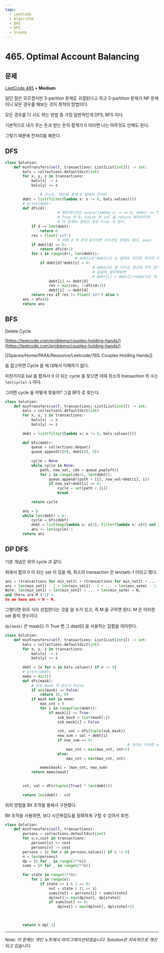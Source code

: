 ```yaml
---
tags:
  - LeetCode
  - Algorithm
  - BFS
  - DFS
  - Greedy
---
```


# 465. Optimal Account Balancing

## 문제

[LeetCode 465](https://leetcode.com/problems/optimal-account-balancing/) • **Medium**

일단 잘은 모르겠지만 3-parition 문제로 귀결된다고 하고 3-partition 문제가 NP 문제이니 모든 경우를 해보는 것이 최적의 방법이다.

  

모든 경우를 다 시도 하는 방법 중 가장 일반적인게 DFS, BFS 이다.

기본적으로 내가 주는 돈과 받는 돈의 합계가 0 이라면 나는 아무것도 안해도 된다.

그렇기 때문에 전처리를 해준다.

## DFS

```python
class Solution:
    def minTransfers(self, transactions: List[List[int]]) -> int:
        bals = collections.defaultdict(int)
        for x, y, z in transactions:
            bals[x] -= z
            bals[y] += z
        
				# 주는돈, 받는돈 합계 0 일때의 전처리
        debt = list(filter(lambda x: x != 0, bals.values()))
        # print(debt) 
        def dfs(d):
						# 일반적으로는 every(lambda x: x == 0, debt) == True 을 체크해서 
						# True 면 0, False 면 inf 을 return 해야하지만
						# 이 문제의 정의상 항상 True 가 된다. 
            if d == len(debt):
                return 0
            res = float('inf')
						# 현재 d 의 돈이 0이라면 아무것도 안해도 된다. pass
            if debt[d] == 0:
                return dfs(d+1)
            for i in range(d+1, len(debt)):
								# debt[d]*debt[i] 는 없어도 되지만 약간의 최적화 이다.
                if debt[d]*debt[i] < 0:
										# debt[d] 을 더이상 체크해 주지 않기 위해 debt[i] 에 돈을 옮긴다.
										# 곰곰히 생각해보면 
										# debt[i] = debt[i]+debt[d] 와 debt[d] = debt[d]+debt[i]는 동치이다.
                    debt[i] += debt[d]
                    res = min(res, 1+dfs(d+1))
                    debt[i] -= debt[d]
            return res if res != float('inf') else 0
        ans = dfs(0)
        return ans
```

  

## BFS

Delete Cycle

[https://leetcode.com/problems/couples-holding-hands/](https://leetcode.com/problems/couples-holding-hands/)

[[Spaces/Home/PARA/Resource/Leetcode/765. Couples Holding Hands]]

을 참고하면 Cycle 을 에 대해서 이해하기 쉽다.

마찬가지로 bal 을 합쳐서 0 이 되는 cycle 을 찾으면 이때 최소의 transaction 의 수는 `len(cycle)-1` 이다.

그러면 cycle 을 어떻게 찾을까? 그걸 BFS 로 찾는다.

  

```python
class Solution:
    def minTransfers(self, transactions: List[List[int]]) -> int:
        bals = collections.defaultdict(int)
        for x, y, z in transactions:
            bals[x] -= z
            bals[y] += z
        
        debt = list(filter(lambda x: x != 0, bals.values()))
        
        def bfs(debt):
            queue = collections.deque()
            queue.append(([0], debt[0], 0))
            
            cycle = None
            while cycle is None:
                path, now_val, idx = queue.popleft()
                for i in range(idx+1, len(debt)):
                    queue.append((path + [i], now_val+debt[i], i))
                    if now_val+debt[i] == 0:
                        cycle = set(path + [i])
                        break
            
            return cycle
        
        ans = 0
        while len(debt) > 0:
            cycle = bfs(debt)
            debt = list(map(lambda x: x[1], filter(lambda x: x[0] not in cycle, enumerate(debt))))
            ans += len(cycle)-1
        return ans
```

  

## DP DFS

기본 개념은 위의 cycle 과 같다.

위에서 합의 0 이 되는 set 이 있을 때, 최소의 transaction 은 len(set)-1 이라고 했다.

```python
ans = (transactions for min_set1) + (transactions for min_set2) + ... + (transactions for min_setm)
ans = len(min_set1) - 1 + len(min_set2) - 1 + ... + len(min_setm) - 1
Note: len(min_set1) + len(min_set2) + ... + len(min_setm) = N,
and there are M (-1)'s.
So we have ans = N - M.
```

그렇다면 위의 식이 성립한다는 것을 알 수가 있고, 즉 M 을 구하면 된다. M 은 이러한 set 들의 갯수이다.

`dp(mask)` 은 mask[i] 가 True 면 그 dept[i] 을 사용하는 집합을 의미한다.

  

```python
class Solution:
    def minTransfers(self, transactions: List[List[int]]) -> int:
        bals = collections.defaultdict(int)
        for x, y, z in transactions:
            bals[x] -= z
            bals[y] += z
        
        debt = [x for x in bals.values() if x != 0]
        # print(debt)
        memo = dict()
        def dfs(mask):
            # 모든 mask 의 원소가 False
            if any(mask) == False:
                return (0, 0)
            if mask not in memo:
                max_cnt = 0
                for i in range(len(debt)):
                    if mask[i] == True:
                        sub_mask = list(mask[:])
                        sub_mask[i] = False
                        
                        cnt, val = dfs(tuple(sub_mask))
                        now_sum = val + debt[i]
                        if now_sum == 0:
														# 우리는 이러한 set 들의 갯수의 최대을 원한다. 
                            max_cnt = max(max_cnt, cnt+1)
                        else:
                            max_cnt = max(max_cnt, cnt)
                        
                memo[mask] = (max_cnt, now_sum)
            return memo[mask]
        
        
        cnt, val = dfs(tuple([True] * len(debt)))
        
        return len(debt) - cnt
```

  

  

위의 방법을 Bit 조작을 통해서 구현했다.

Bit 조작을 사용하면, 보다 시간복잡도를 정확하게 구할 수 있어서 추천.

```python
class Solution:
    def minTransfers(self, transactions):
        persons = collections.defaultdict(int)
        for u,v,cost in transactions:
            persons[u] += cost
            persons[v] -= cost
        persons = [c for c in persons.values() if c != 0]
        n = len(persons)
        dp = [0 for _ in range(2**n)]
        sums = [0 for _ in range(2**n)]
        
        for state in range(2**n):
            for i in range(n):
                if state >> i & 1 == 0:
                    nxt = state | (1 << i)
                    sums[nxt] = persons[i] + sums[state]
                    dp[nxt] = max(dp[nxt], dp[state])
                    if sums[nxt] == 0:
                        dp[nxt] = max(dp[nxt], dp[state]+1)
                    
                        
        
        return n-dp[-1]
```

---

*Note: 이 문제는 개인 노트에서 마이그레이션되었습니다. Solution은 지속적으로 개선되고 있습니다.*
